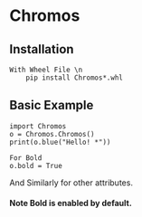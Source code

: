 # Chromos

## Installation
<!--    ### With setup.py
    
		python3 setup.py bdist_wheel
-->
	With Wheel File	\n
		pip install Chromos*.whl
		
## Basic Example
	import Chromos
	o = Chromos.Chromos()
	print(o.blue("Hello! *"))

	For Bold
	o.bold = True

And Similarly for other attributes.

#### Note Bold is enabled by default.
